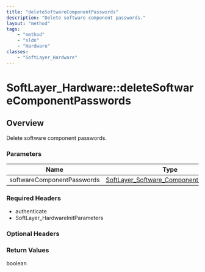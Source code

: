 ```yaml
---
title: "deleteSoftwareComponentPasswords"
description: "Delete software component passwords."
layout: "method"
tags:
    - "method"
    - "sldn"
    - "Hardware"
classes:
    - "SoftLayer_Hardware"
---
```

# SoftLayer_Hardware::deleteSoftwareComponentPasswords
## Overview 
Delete software component passwords. 

### Parameters 
|Name | Type | Description |
| --- | --- | --- |
|softwareComponentPasswords| <a href='/reference/datatypes/SoftLayer_Software_Component_Password'>SoftLayer_Software_Component_Password[] </a>| |


### Required Headers
* authenticate
* SoftLayer_HardwareInitParameters

### Optional Headers

### Return Values
boolean

